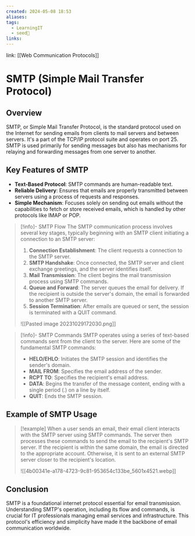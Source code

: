 ```yaml
---
created: 2024-05-08 18:53
aliases: 
tags:
  - LearningIT
  - seed🌱
links:
---
```


link: [[Web Communication Protocols]]

# SMTP (Simple Mail Transfer Protocol)

## Overview

SMTP, or Simple Mail Transfer Protocol, is the standard protocol used on the Internet for sending emails from clients to mail servers and between servers. It's a part of the TCP/IP protocol suite and operates on port 25. SMTP is used primarily for sending messages but also has mechanisms for relaying and forwarding messages from one server to another.

## Key Features of SMTP

- **Text-Based Protocol**: SMTP commands are human-readable text.
- **Reliable Delivery**: Ensures that emails are properly transmitted between servers using a process of requests and responses.
- **Simple Mechanism**: Focuses solely on sending out emails without the capabilities to fetch or store received emails, which is handled by other protocols like IMAP or POP.

> [!info]- SMTP Flow
> The SMTP communication process involves several key stages, typically beginning with an SMTP client initiating a connection to an SMTP server:
> 
> 1. **Connection Establishment**: The client requests a connection to the SMTP server.
> 2. **SMTP Handshake**: Once connected, the SMTP server and client exchange greetings, and the server identifies itself.
> 3. **Mail Transmission**: The client begins the mail transmission process using SMTP commands.
> 4. **Queue and Forward**: The server queues the email for delivery. If the recipient is outside the server's domain, the email is forwarded to another SMTP server.
> 5. **Session Termination**: After emails are queued or sent, the session is terminated with a QUIT command.
> 
> ![[Pasted image 20231029172030.png]]
> 

> [!info]- SMTP Commands
> SMTP operates using a series of text-based commands sent from the client to the server. Here are some of the fundamental SMTP commands:
> 
> - **HELO/EHLO**: Initiates the SMTP session and identifies the sender's domain.
> - **MAIL FROM**: Specifies the email address of the sender.
> - **RCPT TO**: Specifies the recipient's email address.
> - **DATA**: Begins the transfer of the message content, ending with a single period (.) on a line by itself.
> - **QUIT**: Ends the SMTP session.

## Example of SMTP Usage

> [!example]
> When a user sends an email, their email client interacts with the SMTP server using SMTP commands. The server then processes these commands to send the email to the recipient's SMTP server. If the recipient is within the same domain, the email is directed to the appropriate account. Otherwise, it is sent to an external SMTP server closer to the recipient's location.
> 
>![[4b00341e-a178-4723-9c81-953654c133be_5601x4521.webp]]

## Conclusion

SMTP is a foundational internet protocol essential for email transmission. Understanding SMTP's operation, including its flow and commands, is crucial for IT professionals managing email services and infrastructure. This protocol's efficiency and simplicity have made it the backbone of email communication worldwide.




